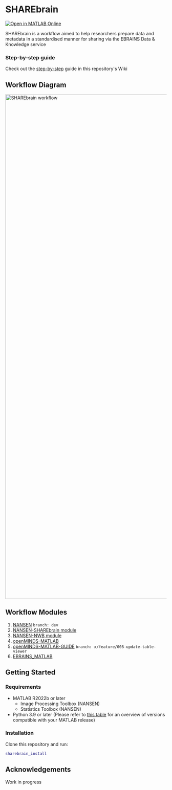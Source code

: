 # SHAREbrain
[![Open in MATLAB Online](https://www.mathworks.com/images/responsive/global/open-in-matlab-online.svg)](https://matlab.mathworks.com/open/github/v1?repo=Neural-Systems-at-UIO/SHAREbrain&file=sharebrain_install.m) 

SHAREbrain is a workflow aimed to help researchers prepare data and metadata in a standardised manner for sharing via the EBRAINS Data &amp; Knowledge service

### Step-by-step guide
Check out the [step-by-step](https://github.com/Neural-Systems-at-UIO/SHAREbrain/wiki/the-SHAREbrain-workflow) guide in this repository's Wiki

## Workflow Diagram
<img width="1579" alt="SHAREbrain workflow" src="https://github.com/user-attachments/assets/f1d35783-3940-4357-b240-6a302257b47d">

## Workflow Modules
1. [NANSEN](https://github.com/VervaekeLab/NANSEN) `branch: dev`
2. [NANSEN-SHAREbrain module](https://github.com/NansenModules/SHAREbrain)
3. [NANSEN-NWB module](https://github.com/NansenModules/NANSEN-NWB)
4. [openMINDS-MATLAB](https://github.com/openMetadataInitiative/openMINDS_MATLAB)
5. [openMINDS-MATLAB-GUIDE](https://github.com/ehennestad/openMINDS-MATLAB-GUI) `branch: x/feature/008-update-table-viewer` 
6. [EBRAINS_MATLAB](https://github.com/ehennestad/EBRAINS-MATLAB)

## Getting Started

### Requirements
- MATLAB R2022b or later
  - Image Processing Toolbox (NANSEN)
  - Statistics Toolbox (NANSEN) 
- Python 3.9 or later (Please refer to [this table](https://se.mathworks.com/support/requirements/python-compatibility.html) for an overview of versions compatible with your MATLAB release)

### Installation
Clone this repository and run:
```matlab
sharebrain_install
```

## Acknowledgements
Work in progress
